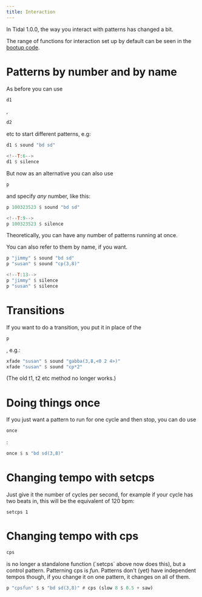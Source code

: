 ```yaml
---
title: Interaction
---
```


<languages/> <translate> In Tidal 1.0.0, the way you interact with
patterns has changed a bit.

The range of functions for interaction set up by default can be seen in
the [bootup
code](https://github.com/tidalcycles/Tidal/blob/master/BootTidal.hs).

# Patterns by number and by name

As before you can use

``` haskell
d1
```

,

``` haskell
d2
```

etc to start different patterns, e.g:

``` Haskell
d1 $ sound "bd sd"

<!--T:6-->
d1 $ silence
```

But now as an alternative you can also use

``` haskell
p
```

and specify *any* number, like this:

``` Haskell
p 100323523 $ sound "bd sd"

<!--T:9-->
p 100323523 $ silence
```

Theoretically, you can have any number of patterns running at once.

You can also refer to them by name, if you want.

``` Haskell
p "jimmy" $ sound "bd sd"
p "susan" $ sound "cp(3,8)"

<!--T:13-->
p "jimmy" $ silence
p "susan" $ silence
```

# Transitions

If you want to do a transition, you put it in place of the

``` haskell
p
```

, e.g.:

``` haskell
xfade "susan" $ sound "gabba(3,8,<0 2 4>)"
xfade "susan" $ sound "cp*2"
```

(The old t1, t2 etc method no longer works.)

# Doing things once

If you just want a pattern to run for one cycle and then stop, you can
do use

``` haskell
once
```

:

``` haskell
once $ s "bd sd(3,8)"
```

# Changing tempo with setcps

Just give it the number of cycles per second, for example if your cycle
has two beats in, this will be the equivalent of 120 bpm:

    setcps 1

# Changing tempo with cps

``` haskell
cps
```

is no longer a standalone function (\`setcps\` above now does this), but
a control pattern. Patterning cps is *fun*. Patterns don't (yet) have
independent tempos though, if you change it on one pattern, it changes
on all of them.

``` haskell
p "cpsfun" $ s "bd sd(3,8)" # cps (slow 8 $ 0.5 + saw)
```

</translate>
